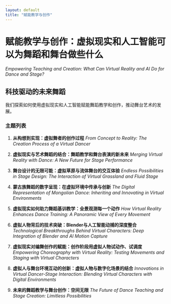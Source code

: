 ```yaml
---
layout: default
title: "赋能教学与创作"
---
```


# 赋能教学与创作：虚拟现实和人工智能可以为舞蹈和舞台做些什么
*Empowering Teaching and Creation: What Can Virtual Reality and AI Do for Dance and Stage?*

## 科技驱动的未来舞蹈
我们探索如何使用虚拟现实和人工智能赋能舞蹈教学和创作，推动舞台艺术的发展。

### 主题列表
1. **从构想到实现：虚拟舞者的创作过程**
   *From Concept to Reality: The Creation Process of a Virtual Dancer*

2. **虚拟现实与艺术舞蹈的结合：舞蹈教学和舞台表演的新未来**
   *Merging Virtual Reality with Dance: A New Future for Stage Performance*

3. **舞台设计的无限可能：虚拟草原与流体舞台的交互体验**
   *Endless Possibilities in Stage Design: The Interaction of Virtual Grassland and Fluid Stage*

4. **蒙古族舞蹈的数字呈现：在虚拟环境中传承与创新**
   *The Digital Representation of Mongolian Dance: Inheriting and Innovating in Virtual Environments*

5. **虚拟现实如何助力舞蹈基训教学：全景观测每一个动作**
   *How Virtual Reality Enhances Dance Training: A Panoramic View of Every Movement*

6. **虚拟人物背后的技术突破：Blender与人工智能动捕的深度整合**
   *Technological Breakthroughs Behind Virtual Characters: Deep Integration of Blender and AI Motion Capture*

7. **虚拟现实对编舞创作的赋能：创作阶段用虚拟人物试动作、试调度**
   *Empowering Choreography with Virtual Reality: Testing Movements and Staging with Virtual Characters*

8. **虚拟人与舞台环境互动的创新：虚拟人物与数字化场景的结合**
   *Innovations in Virtual Dancer-Stage Interaction: Blending Virtual Characters with Digital Environments*

9. **未来的舞蹈教学与舞台创作：空间无限**
   *The Future of Dance Teaching and Stage Creation: Limitless Possibilities*
